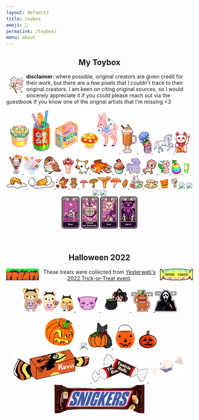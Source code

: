 ```yaml
---
layout: default2
title: toybox
emoji: 🎁
permalink: /toybox/
menu: about
---
```

<center><h2>My Toybox</h2></center>
<a target="_blank" href="https://foollovers.com/"><img src="/graphics/toy/c07-flower-cherry_blossom.gif" title="credit: foollovers" style="margin: 8px;" align="left"/></a>
<b>disclaimer</b>: where possible, original creators are given credit for their work, but there are a few pixels that I couldn't trace to their original creators. 
I am keen on citing original sources, so I would sincerely appreciate it if you could please reach out via the guestbook if you know one of the orignal artists that I'm missing &lt;3
<br>
<center>
    <a target="_blank" href="https://pixelins.tumblr.com/">
    <img src="/graphics/toy/pixelins.gif">
    </a>
    <a target="_blank" href="https://www.deviantart.com/king-lulu-deer">
    <img src="/graphics/toy/psl_kingluludeer.gif"/>
    </a>
    <a target="_blank" href="https://www.lejlart.com/apple.html">
    <img src="/graphics/toy/lacroixhydrangea.gif">
    </a>
    <a target="_blank" href="https://www.lejlart.com/apple.html">
    <img src="/graphics/toy/unipix2.gif"/>
    </a>
    <a target="_blank" href="https://pixels.heylouise.space/">
    <img src="/graphics/toy/50-maneki-neko1.png">
    </a>
    <a target="_blank" href="https://www.lejlart.com/apple.html">
    <img src="/graphics/toy/nyan_sundae.gif">
    </a>
    <a target="_blank" href="https://web.archive.org/web/20061013174801/http://www.scribbleland.net/">
    <img src="/graphics/toy/parfait_scribbleland.gif">
    </a>
    <a target="_blank" href="http://pokyaron.fc2web.com/sozai.htm">
    <img src="/graphics/toy/bird1.gif">
    </a>
    <img src="/graphics/toy/parfait2.png" title="If you know where this came from, please send me the link!"/>
    <a target="_blank" href="http://mes.fc2web.com/">
    <img src="/graphics/toy/smalldog1.gif">
    </a>
    <a target="_blank" href="https://www.lejlart.com/apple.html">
    <img src="/graphics/toy/goldfish1.gif">
    </a>
    <a target="_blank" href="https://www.lejlart.com/apple.html">
    <img src="/graphics/toy/cupc3.gif">
    </a>
    <a target="_blank" href="https://www.lejlart.com/apple.html">
    <img src="/graphics/toy/meltycornpixel.gif">
    </a>
    <a target="_blank" href="https://www.lejlart.com/apple.html">
    <img src="/graphics/toy/toki_dolce.gif">
    </a>
    <a target="_blank" href="https://www.lejlart.com/apple.html">
    <img src="/graphics/toy/candychan.gif">
    </a>
    <a target="_blank" href="https://www.lejlart.com/apple.html">
    <img src="/graphics/toy/negg_rainbow.gif">
    </a>
    <a target="_blank" href="https://archive.sudomemo.net/">
    <img src="/graphics/toy/frog.gif">
    </a>
    <a target="_blank" href="https://www.lejlart.com/apple.html">
    <img src="/graphics/toy/gudetama_blanket.gif">
    </a>
    <a target="_blank" href="https://www.lejlart.com/apple.html">
    <img src="/graphics/toy/gudetama_hideegg.gif">
    </a>
    <a target="_blank" href="http://cute.lolipop.jp/hotchoco.html">
    <img src="/graphics/toy/bambi.gif"/>
    </a>
    <a target="_blank" href="https://blanketfort.neocities.org/">
    <img src="/graphics/toy/mail bear.gif"/>
    </a>
    <a target="_blank" href="https://www.deviantart.com/king-lulu-deer">
    <img src="/graphics/toy/mushroomjiggle_kingluludeer.gif"/>
    </a>
    <a target="_blank" href="https://www.lejlart.com/apple.html">
    <img src="/graphics/toy/bun_tearose.gif">
    </a>
    <a target="_blank" href="https://www.lejlart.com/apple.html">
    <img src="/graphics/toy/tcup8pastelylwblue.png">
    </a>
    <img src="/graphics/toy/burgerbounce.gif" title="If you know where this came from, please send me the link!"/>
    <a target="_blank" href="http://sorahana.ciao.jp/">
        <img src="/graphics/toy/bee.gif">
    </a>
    <a target="_blank" href="http://magistream.com/creature/14192519"><img src="http://magistream.com/img/14192519.gif"/></a>
    <a target="_blank" href="http://magistream.com/creature/14192528"><img src="http://magistream.com/img/14192528.gif"/></a>
    <a target="_blank" href="http://magistream.com/creature/14192584"><img src="http://magistream.com/img/14192584.gif"/></a>
    <a target="_blank" href="http://magistream.com/creature/14192587"><img src="http://magistream.com/img/14192587.gif"/></a>
    <br>
    <a target="_blank" href="https://www.deviantart.com/king-lulu-deer">
        <img src="/graphics/toy/star_tarot_kingluludeer.gif"/> 
        <img src="/graphics/toy/wheeloffortune_tarot_kingluludeer.gif"/> 
        <img src="/graphics/toy/sun_tarot_kingluludeer.gif"/> 
        <img src="/graphics/toy/devil_tarot_kingluludeer.gif"/>
    </a>
    <br>
    <br>
    <br>
    <h2>Halloween 2022</h2>
    <a target="_blank" href="https://yesterweb.org/trickortreat2022/">
    <img src="/graphics/toy/halloween2022/yesterweb2022tot.gif" align="left" style="margin: 0 8px 0 0;"/>
    </a>
    <a target="_blank" href="https://lophius.xyz/halloween2022/halloween2022.html">
    <img src="/graphics/toy/halloween2022/lophiusxyz-spooktober2022.gif" align="right" style="margin: 0 0 0 8px;" title="treat from lophius.xyz's game"/>
    </a>
    These treats were collected from <a target="_blank" href="https://yesterweb.org/trickortreat2022/">Yesterweb's 2022 Trick-or-Treat event</a>.
    <br>
    <br>
    <a target="_blank" href="https://artwork.neocities.org/halloween.html">
    <img src="/graphics/toy/halloween2022/artworkhalloween.gif" title="treat from artwork"/>
    </a>
    <a target="_blank" href="https://dogfish99.neocities.org/morscertissima.html">
    <img src="/graphics/toy/halloween2022/fairy%20kitty%20from%20dogfish99neocities.png" title="treat from dogfish99"/>
    </a>
    <a target="_blank" href="https://blissnet.neocities.org/holiday/Hallozine2022/index.htmll">
    <img src="/graphics/toy/halloween2022/IppHPFV.gif" title="treat from blissnet"/>
    </a>
    <a target="_blank" href="https://gloomlee.neocities.org/trickortreat.html">
    <img src="/graphics/toy/halloween2022/pumpkindomo2022sticker-gloomlee.gif" title="treat from gloomlee"/>
    </a>
    <a target="_blank" href="https://gloomlee.neocities.org/trickortreat.html">
    <img src="/graphics/toy/halloween2022/scream2022sticker-gloomlee.gif" title="treat from gloomlee"/>
    </a>
    <a target="_blank" href="https://creaturefeature.neocities.org/misc/halloween.html">
    <img src="/graphics/toy/halloween2022/jacklatern.png" width="20%" height="20%" title="treat from creaturefeature"/>
    </a>
    <a target="_blank" href="https://redrevelry.neocities.org/">
    <img src="https://i.imgur.com/cBEXPv1.png">
    </a>
    <a target="_blank" href="https://expectationemesis.net/holiday/halloween2022.html">
    <img src="/graphics/toy/halloween2022/expectationemesis-pumpkinkitty.gif" title="treat from expectationemesis"/>
    </a>
    <a target="_blank" href="https://critterprincetoys.neocities.org/halloween.html">
    <img src="/graphics/toy/halloween2022/PUMPKINBUCKET.png" title="treat from critterprincetoys"/>
    </a>
    <a target="_blank" href="https://paintkiller.neocities.org/new/haloween2022.html">
    <img src="/graphics/toy/halloween2022/derpkin.png" title="treat from paintkiller"/>
    </a>
    <a target="_blank" href="https://frogpondblues.neocities.org/halloween/halloween.html">
    <img src="/graphics/toy/halloween2022/kiss.png" title="treat from frogpondblues"/>
    </a>
    <a target="_blank" href="https://kreepykeys.neocities.org/">
    <img src="/graphics/toy/halloween2022/tootsierolls.gif" width="30%" height="30%" title="treat from kreepykeys"/>
    </a>
    <a target="_blank" href="https://doctordizzy.neocities.org/halloween">
    <img src="/graphics/toy/halloween2022/candy_spin.gif" width="20%" height="20%" title="treat from doctordizzy"/>
    </a>
    <a target="_blank" href="https://fr1234.neocities.org/halloween.html">
    <img src="/graphics/toy/halloween2022/snickers_fr1234neocities.png" width="50%" height="50%" title="treat from fr1234"/>
    </a>
</center>